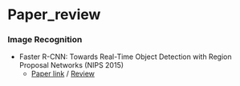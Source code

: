 # Paper_review

### Image Recognition
- Faster R-CNN: Towards Real-Time Object Detection with Region Proposal Networks (NIPS 2015)
  - [Paper link](https://arxiv.org/abs/1506.01497) / [Review]()
